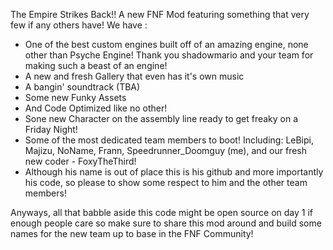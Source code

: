 The Empire Strikes Back!!
A new FNF Mod featuring something that very few if any others have!
We have :
 - One of the best custom engines built off of an amazing engine, none other than Psyche Engine! Thank you shadowmario and your team for making such a beast of an engine!
 - A new and fresh Gallery that even has it's own music
 - A bangin' soundtrack (TBA)
 - Some new Funky Assets
 - And Code Optimized like no other!
 - Sone new Character on the assembly line ready to get freaky on a Friday Night!
 - Some of the most dedicated team members to boot! Including: LeBipi, Majizu, NoName, Frann, Speedrunner_Doomguy (me), and our fresh new coder - FoxyTheThird!
 - Although his name is out of place this is his github and more importantly his code, so please to show some respect to him and the other team members!
 
Anyways, all that babble aside this code might be open source on day 1 if enough people care so make sure to share this mod around and build some names for the new team up to base in the FNF Community!
